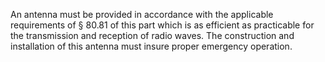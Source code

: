 An antenna must be provided in accordance with the applicable requirements of § 80.81 of this part which is as efficient as practicable for the transmission and reception of radio waves. The construction and installation of this antenna must insure proper emergency operation.

